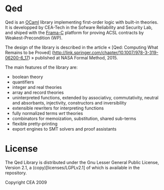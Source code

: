 # Qed

Qed is an [OCaml](http://ocaml.org) library implementing first-order logic with built-in theories.
It is developped by CEA-Tech in the Sofware Reliability and Security Lab, and shiped with the [Frama-C](http://frama-c.com) platform 
for proving ACSL contracts by Weakest-Precondition (WP).

The design of the library is described in the article
« [Qed: Computing What Remains to be Proved] (http://link.springer.com/chapter/10.1007/978-3-319-06200-6_17) »
published at NASA Formal Method, 2015.

The main features of the library are:
 - boolean theory
 - quantifiers
 - integer and real theories
 - array and record theories
 - uninterpreted functions, extended by associativy, commutativity, neutral and absorbants, injectivity, constructors and inversibility
 - extensible rewriters for interpreting functions
 - fully normalized terms _wrt_ theories
 - combinators for memoization, substitution, shared sub-terms
 - flexible pretty-printing
 - export engines to SMT solvers and proof assistants

# License

The Qed Library is distributed under the Gnu Lesser General Public License,
Version 2.1, a (copy)[licenses/LGPLv2.1] of which is available in the repository.

Copyright CEA 2009
